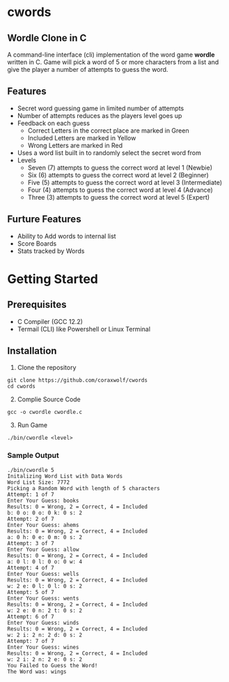 # cwords
## Wordle Clone in C

A command-line interface (cli) implementation of the word game **wordle** written in C.
Game will pick a word of 5 or more characters from a list and give the player a number of attempts to guess the word.

## Features
* Secret word guessing game in limited number of attempts
* Number of attempts reduces as the players level goes up
* Feedback on each guess
  * Correct Letters in the correct place are marked in Green
  * Included Letters are marked in Yellow
  * Wrong Letters are marked in Red
* Uses a word list built in to randomly select the secret word from
* Levels
  * Seven (7) attempts to guess the correct word at level 1 (Newbie)
  * Six (6) attempts to guess the correct word at level 2 (Beginner)
  * Five (5) attempts to guess the correct word at level 3 (Intermediate)
  * Four (4) attempts to guess the correct word at level 4 (Advance)
  * Three (3) attempts to guess the correct word at level 5 (Expert)

## Furture Features
* Ability to Add words to internal list
* Score Boards
* Stats tracked by Words

# Getting Started

## Prerequisites
* C Compiler (GCC 12.2)
* Termail (CLI) like Powershell or Linux Terminal

## Installation
1. Clone the repository
```
git clone https://github.com/coraxwolf/cwords
cd cwords
```

2. Complie Source Code
```
gcc -o cwordle cwordle.c
```

3. Run Game
```
./bin/cwordle <level>
```

### Sample Output
```
./bin/cwordle 5
Initalizing Word List with Data Words
Word List Size: 7772
Picking a Random Word with length of 5 characters
Attempt: 1 of 7
Enter Your Guess: books
Results: 0 = Wrong, 2 = Correct, 4 = Included
b: 0 o: 0 o: 0 k: 0 s: 2
Attempt: 2 of 7
Enter Your Guess: ahems
Results: 0 = Wrong, 2 = Correct, 4 = Included
a: 0 h: 0 e: 0 m: 0 s: 2
Attempt: 3 of 7
Enter Your Guess: allow
Results: 0 = Wrong, 2 = Correct, 4 = Included
a: 0 l: 0 l: 0 o: 0 w: 4
Attempt: 4 of 7
Enter Your Guess: wells
Results: 0 = Wrong, 2 = Correct, 4 = Included
w: 2 e: 0 l: 0 l: 0 s: 2
Attempt: 5 of 7
Enter Your Guess: wents
Results: 0 = Wrong, 2 = Correct, 4 = Included
w: 2 e: 0 n: 2 t: 0 s: 2
Attempt: 6 of 7
Enter Your Guess: winds
Results: 0 = Wrong, 2 = Correct, 4 = Included
w: 2 i: 2 n: 2 d: 0 s: 2
Attempt: 7 of 7
Enter Your Guess: wines
Results: 0 = Wrong, 2 = Correct, 4 = Included
w: 2 i: 2 n: 2 e: 0 s: 2
You Failed to Guess the Word!
The Word was: wings
```


